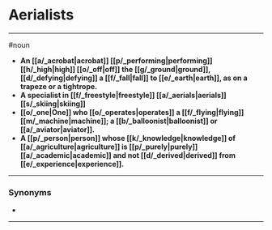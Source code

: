 # Aerialists
---
#noun
- **An [[a/_acrobat|acrobat]] [[p/_performing|performing]] [[h/_high|high]] [[o/_off|off]] the [[g/_ground|ground]], [[d/_defying|defying]] a [[f/_fall|fall]] to [[e/_earth|earth]], as on a trapeze or a tightrope.**
- **A specialist in [[f/_freestyle|freestyle]] [[a/_aerials|aerials]] [[s/_skiing|skiing]]**
- **[[o/_one|One]] who [[o/_operates|operates]] a [[f/_flying|flying]] [[m/_machine|machine]]; a [[b/_balloonist|balloonist]] or [[a/_aviator|aviator]].**
- **A [[p/_person|person]] whose [[k/_knowledge|knowledge]] of [[a/_agriculture|agriculture]] is [[p/_purely|purely]] [[a/_academic|academic]] and not [[d/_derived|derived]] from [[e/_experience|experience]].**
---
### Synonyms
- 
---
